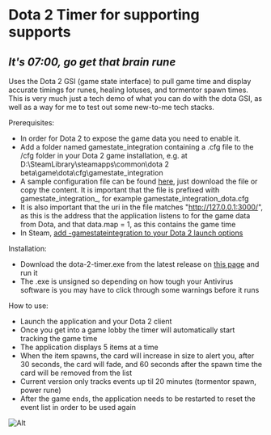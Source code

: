 # Dota 2 Timer for supporting supports
## *It's 07:00, go get that brain rune*

Uses the Dota 2 GSI (game state interface) to pull game time and display accurate timings for runes, healing lotuses, and tormentor spawn times. 
This is very much just a tech demo of what you can do with the dota GSI, as well as a way for me to test out some new-to-me tech stacks. 

Prerequisites:
* In order for Dota 2 to expose the game data you need to enable it.
* Add a folder named gamestate_integration containing a .cfg file to the /cfg folder in your Dota 2 game installation, e.g. at D:\SteamLibrary\steamapps\common\dota 2 beta\game\dota\cfg\gamestate_integration
* A sample configuration file can be found [here](gamestate_integration_dota.cfg), just download the file or copy the content. It is important that the file is prefixed with gamestate_integration_, for example gamestate_integration_dota.cfg
* It is also important that the uri in the file matches "http://127.0.0.1:3000/", as this is the address that the application listens to for the game data from Dota, and that data.map = 1, as this contains the game time
* In Steam, [add -gamestateintegration to your Dota 2 launch options](https://help.steampowered.com/en/faqs/view/7d01-d2dd-d75e-2955)

Installation: 
* Download the dota-2-timer.exe from the latest release on [this page](https://github.com/andersastor/dota2-timer/releases/latest) and run it
* The .exe is unsigned so depending on how tough your Antivirus software is you may have to click through some warnings before it runs

How to use:
* Launch the application and your Dota 2 client
* Once you get into a game lobby the timer will automatically start tracking the game time
* The application displays 5 items at a time
* When the item spawns, the card will increase in size to alert you, after 30 seconds, the card will fade, and 60 seconds after the spawn time the card will be removed from the list
* Current version only tracks events up til 20 minutes (tormentor spawn, power rune)
* After the game ends, the application needs to be restarted to reset the event list in order to be used again

![Alt](https://repobeats.axiom.co/api/embed/58311baecc3944fbeea0a080296fb9df8abf31b4.svg "Repobeats analytics image")
